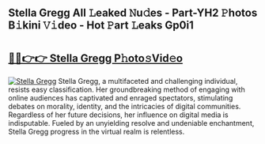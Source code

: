 ## Stella Gregg All 𝙻eaked 𝙽u𝚍es - Part-YH2 𝙿hotos B𝚒kini 𝚅𝚒deo - Hot 𝙿art 𝙻eaks Gp0i1

# <h2><a href="http://ld2m9f.urlbe.top/?page=Stella+Gregg">🔗🔗👉👉 Stella Gregg P𝚑oto𝚜Vid𝚎o</a></h2>

[![Stella Gregg](https://i.imgur.com/eBuTRDB.gif)](http://ld2m9f.urlbe.top/?page=Stella+Gregg)
Stella Gregg, a multifaceted and challenging individual, resists easy classification. Her groundbreaking method of engaging with online audiences has captivated and enraged spectators, stimulating debates on morality, identity, and the intricacies of digital communities. Regardless of her future decisions, her influence on digital media is indisputable. Fueled by an unyielding resolve and undeniable enchantment, Stella Gregg progress in the virtual realm is relentless.
